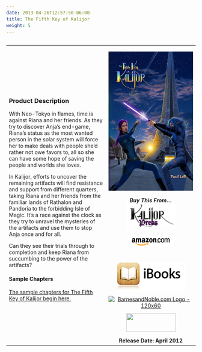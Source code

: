 ```yaml
---
date: 2013-04-26T12:57:50-06:00
title: The Fifth Key of Kalijor
weight: 5
---
```

<table width="100%" align="left">
<tbody>
<tr>
<td align="left">
<h3>Product Description</h3>
With Neo-Tokyo in flames, time is against Riana and her friends. As they try to discover Anja&rsquo;s end-game, Riana&rsquo;s status as the most wanted person in the solar system will force her to make deals with people she&rsquo;d rather not owe favors to, all so she can have some hope of saving the people and worlds she loves.

In Kalijor, efforts to uncover the remaining artifacts will find resistance and support from different quarters, taking Riana and her friends from the familiar lands of Rathalon and Pandoria to the forbidding Isle of Magic. It&rsquo;s a race against the clock as they try to unravel the mysteries of the artifacts and use them to stop Anja once and for all.

Can they see their trials through to completion and keep Riana from succumbing to the power of the artifacts?

<h4>Sample Chapters</h4>
<a title="Chapter 1" href="./chapter-1">The sample chapters for The Fifth Key of Kalijor begin here.</a></td>
<td align="center" width="225">
<p style="text-align: center;"><img class="aligncenter" alt="5th Key eCover" src="/images/91ZCp8x31nL__SL1500_.jpg" width="250" height="370" /></a>

<div><strong><em>Buy This From&hellip;</em></strong></div>
<div style="padding-bottom: 6px;">
<a href="http://www.lulu.com/shop/paul-lell/the-fifth-key-of-kalijor/paperback/product-20956823.html"><img alt="Buy From Us" src="/images/Kalijor_Press.png" border="0" /></a>

<a href="http://amzn.com/B00C6QZQXC"><img alt="Buy From Amazon" src="/images/ShopAmazon.png" border="0" /></a>

</div>
<div style="padding-bottom: 6px;"><a href="http://itunes.apple.com/us/book/isbn9780983621577"><br />
<img alt="" src="/images/iBooks.png" /><br />
</a></div>
<div style="padding-bottom: 6px;"><a href="http://www.barnesandnoble.com/w/the-fifth-key-of-kalijor-paul-lell/1114989077?ean=2940016689371"><img alt="BarnesandNoble.com Logo - 120x60" src="http://ad.linksynergy.com/fs-bin/show?id=tBNt4D9O81A&amp;bids=229293.144&amp;subid=0&amp;type=4&amp;gridnum=6" border="0" /></a></div>
<div style="padding-bottom: 6px;"></div>
<a href="http://www.kobobooks.com/ebook/The-Fifth-Key-of-Kalijor/book-7e4okM33pEKtN3VB6OEuUw/page1.html?s=Y45DiJX3tEKCcpxSozLlcg&amp;r=1" rel="attachment wp-att-874"><img class="aligncenter size-full wp-image-874" title="Kobo" alt="" src="https://www.kalijor.com/wp-content/uploads/2012/04/Kobo.gif" width="132" height="49" /></a>

<div style="padding-bottom: 6px;"></div>
<div style="padding-bottom: 6px;"></div>
<strong>Release Date: April 2012</strong></td>
</tr>
</tbody>
</table>
